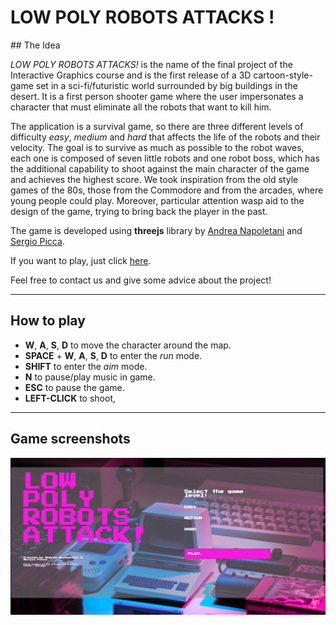# LOW POLY ROBOTS ATTACKS !

## The Idea

*LOW POLY ROBOTS ATTACKS!* is the name of the final project of the Interactive Graphics course and  is  the  first  release  of  a  3D  cartoon-style-game  set  in  a  sci-fi/futuristic  world  surrounded by big buildings in the desert.  It is a first person shooter game where the user impersonates a character that must eliminate all the robots that want to kill him.

The application is a survival game, so there are three different levels of difficulty *easy*, *medium* and *hard* that affects the life of the robots and their velocity.  The goal is to survive as much as possible to the robot waves, each one is composed of seven little robots and one robot boss, which has the additional capability to shoot against the main character of the game and achieves the highest score. We took inspiration from the old style games of the 80s, those from the Commodore and from the arcades, where young people could play.  Moreover, particular attention wasp aid to the design of the game, trying to bring back the player in the past.

The game is developed using **threejs** library by [Andrea Napoletani](https://www.linkedin.com/in/andrea-napoletani-aa0b87166/) and [Sergio Picca](https://www.linkedin.com/in/sergio-picca-801b0b173/).

If you want to play, just click [here](https://sapienzainteractivegraphicscourse.github.io/final-project-as-team/).

Feel free to contact us and give some advice about the project!

-------------------------------------------------------------------------

## How to play

- **W**, **A**, **S**, **D** to move the character around the map.
- **SPACE** + **W**, **A**, **S**, **D** to enter the *run* mode.
- **SHIFT** to enter the *aim* mode.
- **N** to pause/play music in game.
- **ESC** to pause the game.
- **LEFT-CLICK** to shoot,

------------------------------------------------------------------------

## Game screenshots

![](js/images/menu.png)

